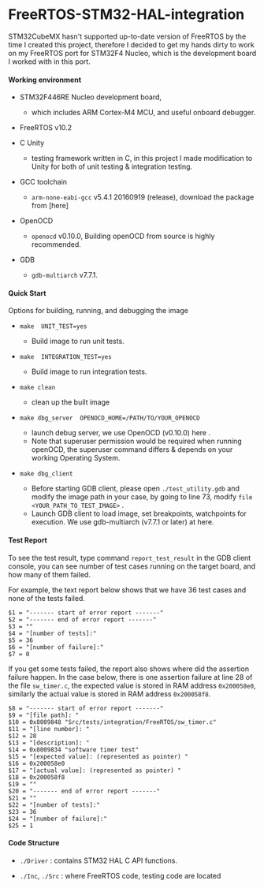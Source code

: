 # FreeRTOS-STM32-HAL-integration

STM32CubeMX hasn't supported up-to-date version of FreeRTOS by the time I created this project, therefore I decided to get my hands dirty to work on my FreeRTOS port for STM32F4 Nucleo, which is the development board I worked with in this port.

#### Working environment
* STM32F446RE Nucleo development board, 
  * which includes ARM Cortex-M4 MCU, and useful onboard debugger.

* FreeRTOS v10.2

* C Unity
  * testing framework written in C, in this project I made modification to Unity for both of unit testing & integration testing.

* GCC toolchain
  * `arm-none-eabi-gcc` v5.4.1 20160919 (release), download the package from [here]

* OpenOCD
  * `openocd` v0.10.0, Building openOCD from source is highly recommended.

* GDB
  * `gdb-multiarch` v7.7.1.



#### Quick Start

 Options for building, running, and debugging the image

 * ```make  UNIT_TEST=yes```
   * Build image to run unit tests.

 * ```make  INTEGRATION_TEST=yes```
   * Build image to run integration tests.

 * ```make clean```
   * clean up the built image

 * ```make dbg_server  OPENOCD_HOME=/PATH/TO/YOUR_OPENOCD```
   * launch debug server, we use OpenOCD (v0.10.0) here . 
   * Note that superuser permission would be required when running openOCD, the superuser command differs & depends on your working Operating System. 

 * ```make dbg_client```
   * Before starting GDB client, please open `./test_utility.gdb` and modify the image path in your case, by going to line 73, modify `file <YOUR_PATH_TO_TEST_IMAGE>` .
   * Launch GDB client to load image, set breakpoints, watchpoints for execution. We use gdb-multiarch   (v7.7.1 or later) at here. 


#### Test Report
To see the test result, type command `report_test_result` in the GDB client console, you can see number of test cases running on the target board, and how many of them failed. 

For example, the text report below shows that we have 36 test cases and none of the tests failed.
```
$1 = "------- start of error report -------"
$2 = "------- end of error report -------"
$3 = ""
$4 = "[number of tests]:"
$5 = 36
$6 = "[number of failure]:"
$7 = 0
```

If you get some tests failed, the report also shows where did the assertion failure happen. In the case below, there is one assertion failure at line 28 of the file `sw_timer.c`, the expected value is stored in RAM address `0x200058e0`, similarly the actual value is stored in RAM address `0x200058f8`.
```
$8 = "------- start of error report -------"
$9 = "[file path]: "
$10 = 0x8009848 "Src/tests/integration/FreeRTOS/sw_timer.c"
$11 = "[line number]: "
$12 = 28
$13 = "[description]: "
$14 = 0x8009834 "software timer test"
$15 = "[expected value]: (represented as pointer) "
$16 = 0x200058e0
$17 = "[actual value]: (represented as pointer) "
$18 = 0x200058f8
$19 = ""
$20 = "------- end of error report -------"
$21 = ""
$22 = "[number of tests]:"
$23 = 36
$24 = "[number of failure]:"
$25 = 1
```


#### Code Structure

* `./Driver` : contains STM32 HAL C API functions.

* `./Inc`, `./Src` : where FreeRTOS code, testing code are located



